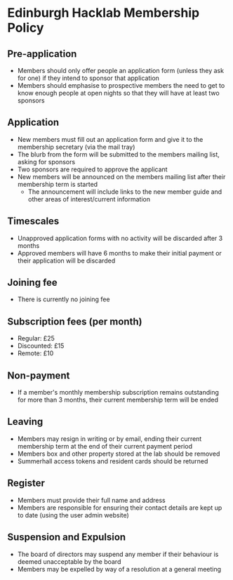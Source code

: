 # Edinburgh Hacklab Membership Policy

## Pre-application
 * Members should only offer people an application form (unless they ask for one) if they intend to sponsor that
   application
 * Members should emphasise to prospective members the need to get to know enough people at open nights so that
   they will have at least two sponsors

## Application
 * New members must fill out an application form and give it to the membership secretary (via the mail tray)
 * The blurb from the form will be submitted to the members mailing list, asking for sponsors
 * Two sponsors are required to approve the applicant
 * New members will be announced on the members mailing list after their membership term is started
   * The announcement will include links to the new member guide and other areas of interest/current information

## Timescales
 * Unapproved application forms with no activity will be discarded after 3 months
 * Approved members will have 6 months to make their initial payment or their application will be discarded

## Joining fee
 * There is currently no joining fee

## Subscription fees (per month)
 * Regular: £25
 * Discounted: £15
 * Remote: £10

## Non-payment
 * If a member's monthly membership subscription remains outstanding for more than 3 months,
   their current membership term will be ended

## Leaving
 * Members may resign in writing or by email, ending their current membership term at the end of their current
   payment period
 * Members box and other property stored at the lab should be removed
 * Summerhall access tokens and resident cards should be returned

## Register
 * Members must provide their full name and address
 * Members are responsible for ensuring their contact details are kept up to date (using the user admin website)

## Suspension and Expulsion
 * The board of directors may suspend any member if their behaviour is deemed unacceptable by the board
 * Members may be expelled by way of a resolution at a general meeting
